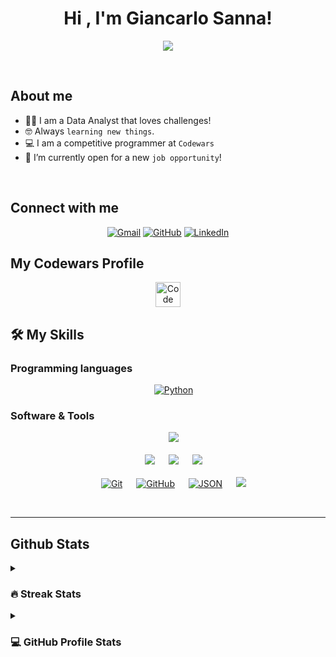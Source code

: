 <h1 align="center">Hi , I'm Giancarlo Sanna! </h1>
<p align="center">
  <a href="https://github.com/DenverCoder1/readme-typing-svg"><img src="https://readme-typing-svg.herokuapp.com?font=Time+New+Roman&color=%23C8BE25&size=25&center=true&vCenter=true&width=600&height=100&lines=Data+Analyst;5+kyu+@+codewars"></a>
</p>
<br>
	
## About me

- :technologist: I am a Data Analyst that loves challenges!
- :nerd_face: Always `learning new things`.
- :computer: I am a competitive programmer at `Codewars`
- :thinking: I’m currently open for a new `job opportunity`!

<br>


## Connect with me
<p align="center">
	<a href="mailto:G.Sanna@hotmail.de"><img img src="https://img.shields.io/badge/gmail-%23EA4335.svg?style=plastic&logo=gmail&logoColor=white" alt="Gmail"/></a>
	<a href="https://github.com/GiancarloSanna"><img src="https://img.shields.io/badge/github-%23181717.svg?style=plastic&logo=github&logoColor=white" alt="GitHub"/></a>
	<a href="https://www.linkedin.com/in/giancarlo-sanna/"><img src="https://img.shields.io/badge/linkedin-%230A66C2.svg?style=plastic&logo=linkedin&logoColor=white" alt="LinkedIn"/></a>
</p>


## My Codewars Profile

<p align="center">
  <a href="https://www.codewars.com/users/GiancarloSanna"><img src="https://docs.codewars.com/logo.svg" width = 40px heigh = 40px alt="Code Wars"/></a>

</p>



## 🛠️ My Skills

### Programming languages

<p align="center"> 
  &emsp;
   <a href="https://www.python.org" target="_blank">
    <img alt="Python" src="https://img.shields.io/badge/Python%20-%2314354C.svg?style=plastic&logo=python&logoColor=white">
  </a>
</p>


 ###  Software & Tools
 
<p align="center">
  &emsp;
    <a href="#"><img src="https://img.shields.io/badge/microsoftexcel-217346.svg?&style=plastic&logo=microsoftexcel&logoColor=white"/></a>
  <br>
  <br>
  &emsp;
    <a href="#"><img src="https://img.shields.io/badge/scikitlearn-F7931E.svg?&style=plastic&logo=scikitlearn&logoColor=white"/></a>
  &emsp;
    <a href="#"><img src="https://img.shields.io/badge/tableau-E97627.svg?&style=plastic&logo=tableau&logoColor=white"/></a>
  &emsp;
    <a href="#"><img src="https://img.shields.io/badge/pandas-150458.svg?&style=plastic&logo=pandas&logoColor=white"/></a>
  <br>
  <br>
  &emsp;
    <a href="#"><img alt="Git" src="https://img.shields.io/badge/Git%20-%23F05033.svg?style=plastic&logo=git&logoColor=white"></a>
  &emsp;
    <a href="#"><img alt="GitHub" src="https://img.shields.io/badge/github-%23181717.svg?style=plastic&logo=github&logoColor=white"></a>
  &emsp;
    <a href="#"><img alt="JSON" img src="https://img.shields.io/badge/json-%23000000.svg?style=plastic&logo=json&logoColor=white"></a>
  &emsp;
    <a href="#"><img src="https://img.shields.io/badge/mysql-%234479A1.svg?&style=plastic&logo=mysql&logoColor=white"/></a>
  
</p>



<br> 

---



## Github Stats

<details><summary><h3> 🔥 Streak Stats</h3></summary>

----	

<p align="center"><img src="https://github-readme-streak-stats.herokuapp.com/?user=GiancarloSanna&theme=tokyonight_duo" alt="GiancarloSanna" /></p>

</details>
  
<details><summary><h3>💻 GitHub Profile Stats</h3></summary>
----
	
<p align="center">
    <a href="https://github.com/anuraghazra/github-readme-stats">
	    <img alt="Giancarlo's Github Stats" src="https://github-readme-stats.vercel.app/api?username=GiancarloSanna&show_icons=true&count_private=true&locale=en&theme=tokyonight&layout=compact" height="230px"/></a>
	  <img src="https://github-readme-stats.vercel.app/api/top-langs?username=GiancarloSanna&langs_count=10&show_icons=true&locale=en&theme=tokyonight" alt="GiancarloSanna" height="230px"/>
<br/>

  <b>Note:</b> Top languages is only a metric of the languages my public code consists of and doesn't reflect experience or skill level.
  </p>
</details>
